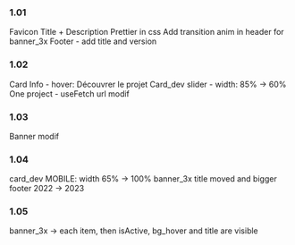 ### 1.01
Favicon
Title + Description
Prettier in css
Add transition anim in header for banner_3x
Footer - add title and version

### 1.02
Card Info - hover: Découvrer le projet
Card_dev slider - width: 85% -> 60%
One project - useFetch url modif

### 1.03 
Banner modif

### 1.04 
card_dev MOBILE: width 65% -> 100%
banner_3x title moved and bigger
footer  2022 -> 2023

### 1.05
banner_3x -> each item, then isActive, bg_hover and title are visible 






